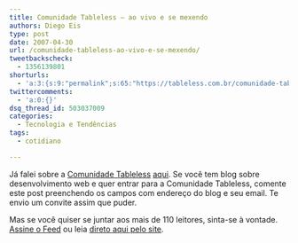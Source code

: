 ```yaml
---
title: Comunidade Tableless – ao vivo e se mexendo
authors: Diego Eis
type: post
date: 2007-04-30
url: /comunidade-tableless-ao-vivo-e-se-mexendo/
tweetbackscheck:
  - 1356139801
shorturls:
  - 'a:3:{s:9:"permalink";s:65:"https://tableless.com.br/comunidade-tableless-ao-vivo-e-se-mexendo";s:7:"tinyurl";s:26:"https://tinyurl.com/4y8t3ze";s:4:"isgd";s:19:"https://is.gd/KOUVF8";}'
twittercomments:
  - 'a:0:{}'
dsq_thread_id: 503037009
categories:
  - Tecnologia e Tendências
tags:
  - cotidiano

---
```

Já falei sobre a [Comunidade Tableless][1] [aqui][2]. Se você tem blog sobre desenvolvimento web e quer entrar para a Comunidade Tableless, comente este post preenchendo os campos com endereço do blog e seu email. Te envio um convite assim que puder.

Mas se você quiser se juntar aos mais de 110 leitores, sinta-se à vontade. [Assine o Feed][3] ou leia [direto aqui pelo site][1].

 [1]: https://tableless.com.br/comunidade-tableless/
 [2]: https://tableless.com.br/comunidade-sobre-tableless
 [3]: https://feeds.feedburner.com/comunidadetableless